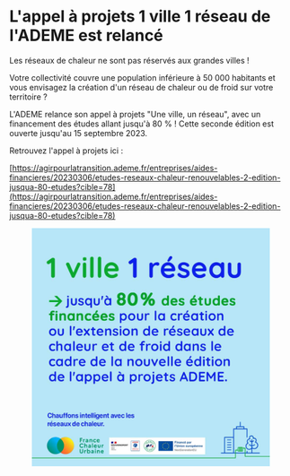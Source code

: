 # L'appel à projets 1 ville 1 réseau de l'ADEME est relancé

Les réseaux de chaleur ne sont pas réservés aux grandes villes !

Votre collectivité couvre une population inférieure à 50 000 habitants et vous envisagez la création d'un réseau de chaleur ou de froid sur votre territoire ?

L'ADEME relance son appel à projets "Une ville, un réseau", avec un financement des études allant jusqu'à 80 % ! Cette seconde édition est ouverte jusqu'au 15 septembre 2023.

Retrouvez l'appel à projets ici :&#x20;

[https://agirpourlatransition.ademe.fr/entreprises/aides-financieres/20230306/etudes-reseaux-chaleur-renouvelables-2-edition-jusqua-80-etudes?cible=78](https://agirpourlatransition.ademe.fr/entreprises/aides-financieres/20230306/etudes-reseaux-chaleur-renouvelables-2-edition-jusqua-80-etudes?cible=78)

<figure><img src=".gitbook/assets/PostMars.jpg" alt=""><figcaption></figcaption></figure>



